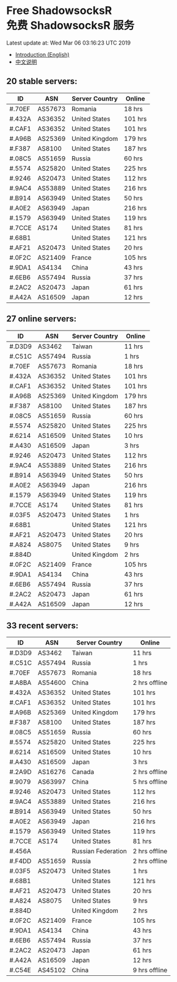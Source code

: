 # Free ShadowsocksR<br>免费 ShadowsocksR 服务

Latest update at: Wed Mar 06 03:16:23 UTC 2019

- [Introduction (English)](https://vision-network.readthedocs.io/en/latest/services/autossr.html)
- [中文说明](https://vision-network.readthedocs.io/zh_CN/latest/services/autossr.html)


## 20 stable servers:

| ID | ASN | Server Country | Online |
| ------ | ------ | ------ | ------ |
| #.70EF | AS57673 | Romania | 18 hrs |
| #.432A | AS36352 | United States | 101 hrs |
| #.CAF1 | AS36352 | United States | 101 hrs |
| #.A96B | AS25369 | United Kingdom | 179 hrs |
| #.F387 | AS8100 | United States | 187 hrs |
| #.08C5 | AS51659 | Russia | 60 hrs |
| #.5574 | AS25820 | United States | 225 hrs |
| #.9246 | AS20473 | United States | 112 hrs |
| #.9AC4 | AS53889 | United States | 216 hrs |
| #.B914 | AS63949 | United States | 50 hrs |
| #.A0E2 | AS63949 | Japan | 216 hrs |
| #.1579 | AS63949 | United States | 119 hrs |
| #.7CCE | AS174 | United States | 81 hrs |
| #.68B1 |  | United States | 121 hrs |
| #.AF21 | AS20473 | United States | 20 hrs |
| #.0F2C | AS21409 | France | 105 hrs |
| #.9DA1 | AS4134 | China | 43 hrs |
| #.6EB6 | AS57494 | Russia | 37 hrs |
| #.2AC2 | AS20473 | Japan | 61 hrs |
| #.A42A | AS16509 | Japan | 12 hrs |

## 27 online servers:

| ID | ASN | Server Country | Online |
| ------ | ------ | ------ | ------ |
| #.D3D9 | AS3462 | Taiwan | 11 hrs |
| #.C51C | AS57494 | Russia | 1 hrs |
| #.70EF | AS57673 | Romania | 18 hrs |
| #.432A | AS36352 | United States | 101 hrs |
| #.CAF1 | AS36352 | United States | 101 hrs |
| #.A96B | AS25369 | United Kingdom | 179 hrs |
| #.F387 | AS8100 | United States | 187 hrs |
| #.08C5 | AS51659 | Russia | 60 hrs |
| #.5574 | AS25820 | United States | 225 hrs |
| #.6214 | AS16509 | United States | 10 hrs |
| #.A430 | AS16509 | Japan | 3 hrs |
| #.9246 | AS20473 | United States | 112 hrs |
| #.9AC4 | AS53889 | United States | 216 hrs |
| #.B914 | AS63949 | United States | 50 hrs |
| #.A0E2 | AS63949 | Japan | 216 hrs |
| #.1579 | AS63949 | United States | 119 hrs |
| #.7CCE | AS174 | United States | 81 hrs |
| #.03F5 | AS20473 | United States | 1 hrs |
| #.68B1 |  | United States | 121 hrs |
| #.AF21 | AS20473 | United States | 20 hrs |
| #.A824 | AS8075 | United States | 9 hrs |
| #.884D |  | United Kingdom | 2 hrs |
| #.0F2C | AS21409 | France | 105 hrs |
| #.9DA1 | AS4134 | China | 43 hrs |
| #.6EB6 | AS57494 | Russia | 37 hrs |
| #.2AC2 | AS20473 | Japan | 61 hrs |
| #.A42A | AS16509 | Japan | 12 hrs |

## 33 recent servers:

| ID | ASN | Server Country | Online |
| ------ | ------ | ------ | ------ |
| #.D3D9 | AS3462 | Taiwan | 11 hrs |
| #.C51C | AS57494 | Russia | 1 hrs |
| #.70EF | AS57673 | Romania | 18 hrs |
| #.A8BA | AS54600 | China | 2 hrs offline |
| #.432A | AS36352 | United States | 101 hrs |
| #.CAF1 | AS36352 | United States | 101 hrs |
| #.A96B | AS25369 | United Kingdom | 179 hrs |
| #.F387 | AS8100 | United States | 187 hrs |
| #.08C5 | AS51659 | Russia | 60 hrs |
| #.5574 | AS25820 | United States | 225 hrs |
| #.6214 | AS16509 | United States | 10 hrs |
| #.A430 | AS16509 | Japan | 3 hrs |
| #.2A9D | AS16276 | Canada | 2 hrs offline |
| #.9079 | AS63997 | China | 5 hrs offline |
| #.9246 | AS20473 | United States | 112 hrs |
| #.9AC4 | AS53889 | United States | 216 hrs |
| #.B914 | AS63949 | United States | 50 hrs |
| #.A0E2 | AS63949 | Japan | 216 hrs |
| #.1579 | AS63949 | United States | 119 hrs |
| #.7CCE | AS174 | United States | 81 hrs |
| #.456A |  | Russian Federation | 2 hrs offline |
| #.F4DD | AS51659 | Russia | 2 hrs offline |
| #.03F5 | AS20473 | United States | 1 hrs |
| #.68B1 |  | United States | 121 hrs |
| #.AF21 | AS20473 | United States | 20 hrs |
| #.A824 | AS8075 | United States | 9 hrs |
| #.884D |  | United Kingdom | 2 hrs |
| #.0F2C | AS21409 | France | 105 hrs |
| #.9DA1 | AS4134 | China | 43 hrs |
| #.6EB6 | AS57494 | Russia | 37 hrs |
| #.2AC2 | AS20473 | Japan | 61 hrs |
| #.A42A | AS16509 | Japan | 12 hrs |
| #.C54E | AS45102 | China | 9 hrs offline |


